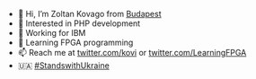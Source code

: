 - 👋 Hi, I’m Zoltan Kovago from [Budapest](https://www.google.com/maps/place/Budapest/@47.4813602,18.9902185,11z/data=!3m1!4b1!4m5!3m4!1s0x4741c334d1d4cfc9:0x400c4290c1e1160!8m2!3d47.497912!4d19.040235)
- 👀 Interested in PHP development
- 🔧 Working for IBM
- 🌱 Learning FPGA programming
- 📫 Reach me at [twitter.com/kovi](https://twitter.com/kovi) or [twitter.com/LearningFPGA](https://twitter.com/LearningFPGA)
- 🇺🇦 [#StandswithUkraine](https://twitter.com/search?q=%23StandswithUkraine)

<!---
kovagoz/kovagoz is a ✨ special ✨ repository because its `README.md` (this file) appears on your GitHub profile.
You can click the Preview link to take a look at your changes.
--->
